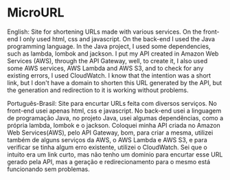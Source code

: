 # MicroURL
English:
Site for shortening URLs made with various services. On the front-end I only used html, css and javascript. On the back-end I used the Java programming language. In the Java project, I used some dependencies, such as lambda, lombok and jackson. I put my API created in Amazon Web Services (AWS), through the API Gateway, well, to create it, I also used some AWS services, AWS Lambda and AWS S3, and to check for any existing errors, I used CloudWatch. I know that the intention was a short link, but I don't have a domain to shorten this URL generated by the API, but the generation and redirection to it is working without problems.

Português-Brasil:
Site para encurtar URLs feita com diversos serviços. No front-end usei apenas html, css e javascript. No back-end usei a linguagem de programação Java, no projeto Java, usei algumas dependências, como a própria lambda, lombok e o jackson. Coloquei minha API criada no Amazon Web Services(AWS), pelo API Gateway, bom, para criar a mesma, utilizei também de alguns serviços da AWS, o AWS Lambda e AWS S3, e para verificar se tinha algum erro existente, utilizei o CloudWatch. Sei que o intuito era um link curto, mas não tenho um dominio para encurtar esse URL gerado pela API, mas a geração e redirecionamento para o mesmo está funcionando sem problemas.
